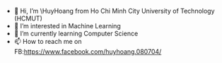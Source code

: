 - 👋 Hi, I’m \HuyHoang from Ho Chi Minh City University of Technology (HCMUT)
- 👀 I’m interested in Machine Learning
- 🌱 I’m currently learning Computer Science
- 📫 How to reach me on FB:https://www.facebook.com/huyhoang.080704/

<!---
huyhoang8704/huyhoang8704 is a ✨ special ✨ repository because its `README.md` (this file) appears on your GitHub profile.
You can click the Preview link to take a look at your changes.
--->
